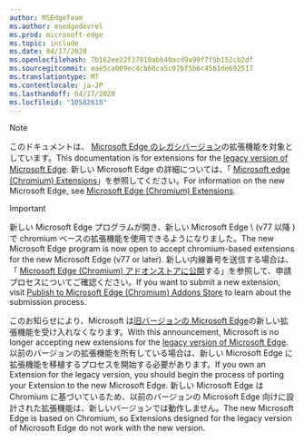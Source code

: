 ```yaml
---
author: MSEdgeTeam
ms.author: msedgedevrel
ms.prod: microsoft-edge
ms.topic: include
ms.date: 04/17/2020
ms.openlocfilehash: 7b162ee22f37810abb40acd9a99f7f5b152cb2df
ms.sourcegitcommit: eae5ca009ec4cb60ca5c07bf5b6c4561de692517
ms.translationtype: MT
ms.contentlocale: ja-JP
ms.lasthandoff: 04/17/2020
ms.locfileid: "10582618"
---
```

> [!NOTE]
> <span data-ttu-id="15f8e-101">このドキュメントは、 [Microsoft Edge のレガシバージョン][MicrosoftSupportEdgeLegacy]の拡張機能を対象としています。</span><span class="sxs-lookup"><span data-stu-id="15f8e-101">This documentation is for extensions for the [legacy version of Microsoft Edge][MicrosoftSupportEdgeLegacy].</span></span> <span data-ttu-id="15f8e-102">新しい Microsoft Edge の詳細については、「 [Microsoft edge (Chromium) Extensions][MicrosoftEdgeExtensionsChromiumIndex]」を参照してください。</span><span class="sxs-lookup"><span data-stu-id="15f8e-102">For information on the new Microsoft Edge, see [Microsoft Edge (Chromium) Extensions][MicrosoftEdgeExtensionsChromiumIndex].</span></span>

> [!IMPORTANT]
> <span data-ttu-id="15f8e-103">新しい Microsoft Edge プログラムが開き、新しい Microsoft Edge \ (v77 以降 \) で chromium ベースの拡張機能を使用できるようになりました。</span><span class="sxs-lookup"><span data-stu-id="15f8e-103">The new Microsoft Edge program is now open to accept chromium-based extensions for the new Microsoft Edge \(v77 or later\).</span></span> <span data-ttu-id="15f8e-104">新しい内線番号を送信する場合は、「 [Microsoft Edge (Chromium) アドオンストアに公開][ExtensionsChromiumPublish]する」を参照して、申請プロセスについてご確認ください。</span><span class="sxs-lookup"><span data-stu-id="15f8e-104">If you want to submit a new extension, visit [Publish to Microsoft Edge (Chromium) Addons Store][ExtensionsChromiumPublish] to learn about the submission process.</span></span>  
> 
> <span data-ttu-id="15f8e-105">このお知らせにより、Microsoft は[旧バージョンの Microsoft Edge][MicrosoftSupportEdgeLegacy]の新しい拡張機能を受け入れなくなります。</span><span class="sxs-lookup"><span data-stu-id="15f8e-105">With this announcement, Microsoft is no longer accepting new extensions for the [legacy version of Microsoft Edge][MicrosoftSupportEdgeLegacy].</span></span> <span data-ttu-id="15f8e-106">以前のバージョンの拡張機能を所有している場合は、新しい Microsoft Edge に拡張機能を移植するプロセスを開始する必要があります。</span><span class="sxs-lookup"><span data-stu-id="15f8e-106">If you own an Extension for the legacy version, you should begin the process of porting your Extension to the new Microsoft Edge.</span></span>  <span data-ttu-id="15f8e-107">新しい Microsoft Edge は Chromium に基づいているため、以前のバージョンの Microsoft Edge 向けに設計された拡張機能は、新しいバージョンでは動作しません。</span><span class="sxs-lookup"><span data-stu-id="15f8e-107">The new Microsoft Edge is based on Chromium, so Extensions designed for the legacy version of Microsoft Edge do not work with the new version.</span></span>  
> 

<!-- image links -->  

<!-- links -->  

[MicrosoftEdgeExtensionsChromiumIndex]: /microsoft-edge/extensions-chromium/index "Microsoft Edge (Chromium) の拡張機能"
[ExtensionsChromiumPublish]: /microsoft-edge/extensions-chromium/publish/publish-extension "内線番号を発行する"  

[MicrosoftSupportEdgeLegacy]: https://support.microsoft.com/help/4533505/what-is-microsoft-edge-legacy "Microsoft Edge Legacy とはMicrosoft サポート"  
